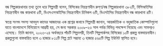 বন্ধ শিল্পকারখানার তথ্য তুলে ধরে শিল্পমন্ত্রী বলেন, বিসিকের নিয়ন্ত্রণাধীন রুগ্‌ণ/বন্ধ শিল্পকারখানা ৩৮২টি, বিসিআইসির নিয়ন্ত্রণাধীন বন্ধ কারখানা ৫টি, বিএসএসআইসির নিয়ন্ত্রণাধীন চিনিকল ৬টি, বিএসইসির নিয়ন্ত্রণাধীন বন্ধ কারখানা ৪টি।

স্বতন্ত্র সংসদ সদস্য আবদুল কাদের আজাদের এক প্রশ্নের জবাবে শিল্পমন্ত্রী জানান, আন্তর্জাতিক ও বহুজাতিক কোম্পানিগুলো যাতে বাংলাদেশে বিনিয়োগে আগ্রহী হয়, সে জন্য সরকার ২০০৯–২৩ সাল পর্যন্ত বিভিন্ন পদক্ষেপ নিয়েছে এবং সাফল্যও এসেছে। তিনি জানান, ২০২৩-২৪ অর্থবছরে পাঁচটি শিল্পনগরী, তিনটি শিল্পপার্কসহ বিসিকের ১০টি প্রকল্প বাস্তবায়নাধীন। প্রকল্পগুলো বাস্তবায়িত হলে ৩ হাজার ৮১১টি শিল্প প্লটে সম্ভাব্য ৩ হাজার ৫৬৫টি শিল্প ইউনিট স্থাপিত হবে।
